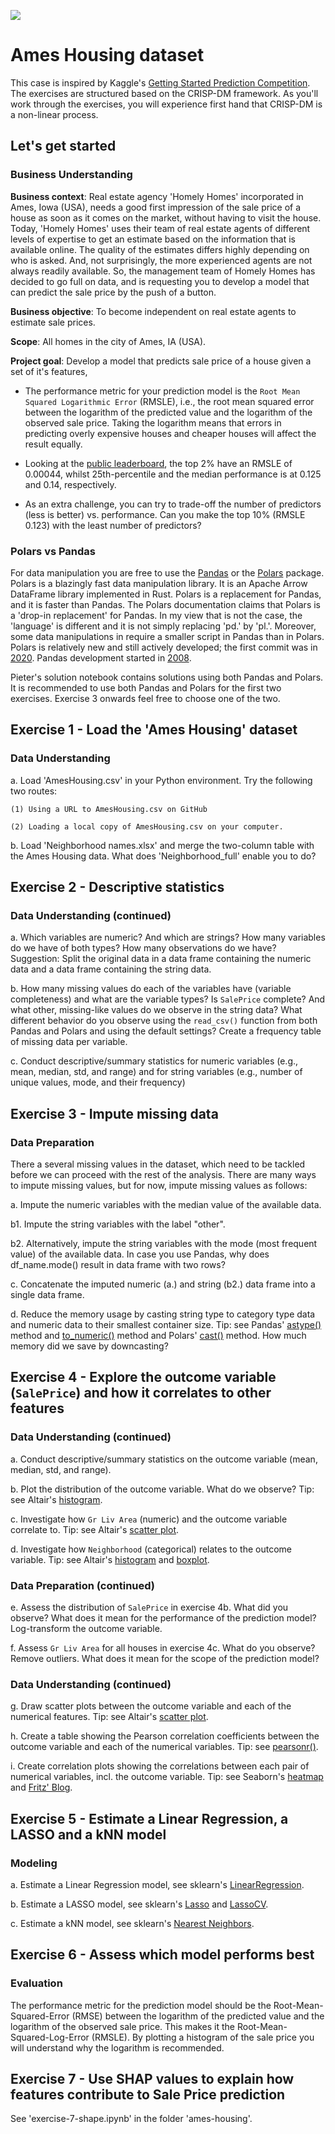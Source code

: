 ![](https://storage.googleapis.com/kaggle-competitions/kaggle/5407/media/housesbanner.png)

# Ames Housing dataset

This case is inspired by Kaggle's [Getting Started Prediction Competition](https://www.kaggle.com/c/house-prices-advanced-regression-techniques/overview). The exercises are structured based on the CRISP-DM framework. As you'll work through the exercises, you will experience first hand that CRISP-DM is a non-linear process.

## Let's get started

### Business Understanding

**Business context**: Real estate agency 'Homely Homes' incorporated in Ames, Iowa (USA), needs a good first impression of the sale price of a house as soon as it comes on the market, without having to visit the house. Today, 'Homely Homes' uses their team of real estate agents of different levels of expertise to get an estimate based on the information that is available online. The quality of the estimates differs highly depending on who is asked. And, not surprisingly, the more experienced agents are not always readily available. So, the management team of Homely Homes has decided to go full on data, and is requesting you to develop a model that can predict the sale price by the push of a button. 

**Business objective**: To become independent on real estate agents to estimate sale prices.

**Scope**: All homes in the city of Ames, IA (USA).

**Project goal**: Develop a model that predicts sale price of a house given a set of it's features,

- The performance metric for your prediction model is the `Root Mean Squared Logarithmic Error` (RMSLE), i.e., the root mean squared error between the logarithm of the predicted value and the logarithm of the observed sale price. Taking the logarithm means that errors in predicting overly expensive houses and cheaper houses will affect the result equally.

- Looking at the [public leaderboard](https://www.kaggle.com/c/house-prices-advanced-regression-techniques/leaderboard), the top 2% have an RMSLE of 0.00044, whilst 25th-percentile and the median performance is at 0.125 and 0.14, respectively.

- As an extra challenge, you can try to trade-off the number of predictors (less is better) vs. performance. Can you make the top 10% (RMSLE 0.123) with the least number of predictors?

### Polars vs Pandas

For data manipulation you are free to use the [Pandas](https://pandas.pydata.org/docs/reference/index.html) or the [Polars](https://docs.pola.rs/api/python/stable/reference/index.html) package. Polars is a blazingly fast data manipulation library. It is an Apache Arrow DataFrame library implemented in Rust. Polars is a replacement for Pandas, and it is faster than Pandas. The Polars documentation claims that Polars is a 'drop-in replacement' for Pandas. In my view that is not the case, the 'language' is different and it is not simply replacing 'pd.' by 'pl.'. Moreover, some data manipulations in require a smaller script in Pandas than in Polars. Polars is relatively new and still actively developed; the first commit was in [2020](https://pola.rs/posts/company-announcement/). Pandas development started in [2008](https://pandas.pydata.org/about/).

Pieter's solution notebook contains solutions using both Pandas and Polars. It is recommended to use both Pandas and Polars for the first two exercises. Exercise 3 onwards feel free to choose one of the two.

## Exercise 1 - Load the 'Ames Housing' dataset
### Data Understanding

a. Load 'AmesHousing.csv' in your Python environment. Try the following two routes:

    (1) Using a URL to AmesHousing.csv on GitHub

    (2) Loading a local copy of AmesHousing.csv on your computer. 

b. Load 'Neighborhood names.xlsx' and merge the two-column table with the Ames Housing data. What does 'Neighborhood_full' enable you to do?

## Exercise 2 - Descriptive statistics
### Data Understanding (continued)

a. Which variables are numeric? And which are strings? How many variables do we have of both types? How many observations do we have? Suggestion: Split the original data in a data frame containing the numeric data and a data frame containing the string data. 

b. How many missing values do each of the variables have (variable completeness) and what are the variable types? Is `SalePrice` complete? And what other, missing-like values do we observe in the string data? What different behavior do you observe using the `read_csv()` function from both Pandas and Polars and using the default settings? Create a frequency table of missing data per variable.

c. Conduct descriptive/summary statistics for numeric variables (e.g., mean, median, std, and range) and for string variables (e.g., number of unique values, mode, and their frequency)


## Exercise 3 - Impute missing data
### Data Preparation

There a several missing values in the dataset, which need to be tackled before we can proceed with the rest of the analysis. There are many ways to impute missing values, but for now, impute missing values as follows:

a. Impute the numeric variables with the median value of the available data.

b1. Impute the string variables with the label "other".

b2. Alternatively, impute the string variables with the mode (most frequent value) of the available data. In case you use Pandas, why does df_name.mode() result in data frame with two rows?

c. Concatenate the imputed numeric (a.) and string (b2.) data frame into a single data frame.

d. Reduce the memory usage by casting string type to category type data and numeric data to their smallest container size. Tip: see Pandas' [astype()](https://pandas.pydata.org/docs/user_guide/categorical.html) method and [to_numeric()](https://pandas.pydata.org/docs/reference/api/pandas.to_numeric.html) method and Polars' [cast()](https://docs.pola.rs/api/python/stable/reference/series/api/polars.Series.cast.html#polars.Series.cast) method. How much memory did we save by downcasting?

## Exercise 4 - Explore the outcome variable (`SalePrice`) and how it correlates to other features
### Data Understanding (continued)

a. Conduct descriptive/summary statistics on the outcome variable (mean, median, std, and range).

b. Plot the distribution of the outcome variable. What do we observe? Tip: see Altair's [histogram](https://altair-viz.github.io/gallery/simple_histogram.html).

c. Investigate how `Gr Liv Area` (numeric) and the outcome variable correlate to. Tip: see Altair's [scatter plot](https://altair-viz.github.io/gallery/scatter_tooltips.html).

d. Investigate how `Neighborhood` (categorical) relates to the outcome variable. Tip: see Altair's [histogram](https://altair-viz.github.io/gallery/simple_histogram.html) and [boxplot](https://altair-viz.github.io/gallery/boxplot.html).


### Data Preparation (continued)

e. Assess the distribution of `SalePrice` in exercise 4b. What did you observe? What does it mean for the performance of the prediction model? Log-transform the outcome variable.

f. Assess `Gr Liv Area` for all houses in exercise 4c. What do you observe? Remove outliers. What does it mean for the scope of the prediction model?

### Data Understanding (continued)

g. Draw scatter plots between the outcome variable and each of the numerical features. Tip: see Altair's [scatter plot](https://altair-viz.github.io/gallery/scatter_tooltips.html).

h. Create a table showing the Pearson correlation coefficients between the outcome variable and each of the numerical variables. Tip: see [pearsonr()](https://docs.scipy.org/doc/scipy/reference/generated/scipy.stats.pearsonr.html).

i. Create correlation plots showing the correlations between each pair of numerical variables, incl. the outcome variable. Tip: see Seaborn's [heatmap](https://seaborn.pydata.org/generated/seaborn.heatmap.html) and [Fritz' Blog](https://fritz.ai/seaborn-heatmaps-13-ways-to-customize-correlation-matrix-visualizations/).

## Exercise 5 - Estimate a Linear Regression, a LASSO and a kNN model
### Modeling

a. Estimate a Linear Regression model, see sklearn's [LinearRegression](https://scikit-learn.org/stable/modules/generated/sklearn.linear_model.LinearRegression.html).

b. Estimate a LASSO model, see sklearn's [Lasso](https://scikit-learn.org/stable/modules/generated/sklearn.linear_model.Lasso.html) and [LassoCV](https://scikit-learn.org/stable/modules/generated/sklearn.linear_model.LassoCV.html).

c. Estimate a kNN model, see sklearn's [Nearest Neighbors](https://scikit-learn.org/stable/modules/neighbors.html).

## Exercise 6 - Assess which model performs best
### Evaluation

The performance metric for the prediction model should be the Root-Mean-Squared-Error (RMSE) between the logarithm of the predicted value and the logarithm of the observed sale price. This makes it the Root-Mean-Squared-Log-Error (RMSLE). By plotting a histogram of the sale price you will understand why the logarithm is recommended.

## Exercise 7 - Use SHAP values to explain how features contribute to Sale Price prediction

See 'exercise-7-shape.ipynb' in the folder 'ames-housing\'. 

